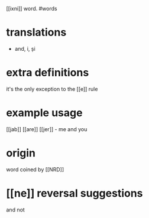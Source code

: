 [[ixni]] word.
#words
# translations
- and, i, și
# extra definitions
it's the only exception to the [[e]] rule
# example usage
[[jab]] [[are]] [[jer]] - me and you
# origin
word coined by [[NRD]]
# [[ne]] reversal suggestions 
and not